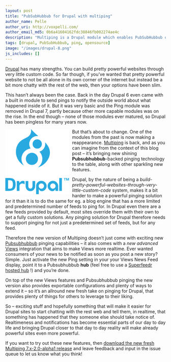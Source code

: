 ```yaml
---
layout: post
title: "PubSubHubbub for Drupal with multiping"
author_name: Pelle
author_uri: http://voxpelli.com/
author_email_md5: 0b6a41604162fdc38846fb002274ae4c
description: "Multiping is a Drupal module which enables PubSubHubbub on any Drupal site."
tags: [drupal, PubSubHubbub, ping, opensource]
image: "/images/drupal-8.png"
js_includes: []
---
```


[Drupal](https://www.drupal.org/) has many strengths. You can build pretty powerful websites through very little custom code. So far though, if you’ve wanted that pretty powerful website to not be all alone in its own corner of the internet but instead be a bit more chatty with the rest of the web, then your options have been slim.


This hasn’t always been the case. Back in the day Drupal 6 even came with a built in module to send pings to notify the outside world about what happened inside of it. But it was very basic and the Ping module was removed in Drupal 7, partly because other more capable modules was on the rise. In the end though – none of those modules ever matured, so Drupal has been pingless for many years now.


<img src="/images/drupal-8.png" style="float:left; width: 200px; margin-right: 10px" />

But that’s about to change. One of the modules from the past is now making a reappearance. [Multiping](https://www.drupal.org/project/multiping) is back, and as you can imagine from the context of this blog post – it’s bringing new shining **Pubsubhubbub**-backed pinging technology to the table, along with other sparkling new features.

Drupal, by the nature of being a *build-pretty-powerful-websites-through-very-little-custom-code* system, makes it a bit harder to make a powerful pinging solution for it than it is to do the same for eg. a blog engine that has a more limited and predetermined number of feeds to ping for. In Drupal even there are a few feeds provided by default, most sites override them with their own to get a fully custom solutions. Any pinging solution for Drupal therefore needs to support pinging for not just a predetermined set of feeds, but for any feed.

Therefore the new version of Multiping doesn’t just come with exciting new [Pubsubhubbub](https://en.wikipedia.org/wiki/PubSubHubbub) pinging capabilities – it also comes with a *new advanced* [Views](https://www.drupal.org/project/views) integration that aims to make Views more realtime. Ever wanted consumers of your news to be notified as soon as you post a new story? Simple. Just activate the new Ping setting in your your Views News Feed display, point it to a Pubsubhubbub **hub** (feel free to use a [Superfeedr hosted hub](http://superfeedr.com/publisher/) !) and you’re done.

On top of the new Views features and Pubsubhubbub pinging the new version also provides exportable configurations and plenty of ways to extend it – so it’s an allround new fresh take on pinging for Drupal, that provides plenty of things for others to leverage to their liking.

So – exciting stuff and hopefully something that will make it easier for Drupal sites to start chatting with the rest web and tell them, in realtime, that something has happened that they someone else should take notice of. Realtimeness and notifications has become essential parts of our day to day life and bringing Drupal closer to that day to day reality will make already powerful sites even more powerful.

If you want to try out these new features, then [download the new fresh Multiping 7.x-2.0-alpha1 release](https://www.drupal.org/project/multiping) and leave feedback and input in the issue queue to let us know what you think!
